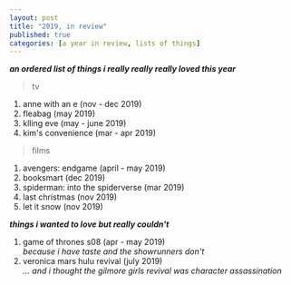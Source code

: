 ```yaml
---
layout: post
title: "2019, in review"
published: true
categories: [a year in review, lists of things]
---
```

***an ordered list of things i really really really loved this year***

> tv

1. anne with an e (nov - dec 2019)
2. fleabag (may 2019)
3. klling eve (may - june 2019)
4. kim's convenience (mar - apr 2019)

> films

1. avengers: endgame (april - may 2019)
2. booksmart (dec 2019)
3. spiderman: into the spiderverse (mar 2019)
4. last christmas (nov 2019)
5. let it snow (nov 2019)


***things i wanted to love but really couldn't***
1. game of thrones s08 (apr - may 2019)  
    _because i have taste and the showrunners don't_  
2. veronica mars hulu revival (july 2019)  
    _... and i thought the gilmore girls revival was character assassination_
